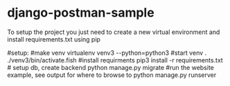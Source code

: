 # django-postman-sample

To setup the project you just need to create a new virtual environment and install requirements.txt using pip

#setup: 
	#make venv 
	virtualenv venv3 --python=python3
	#start venv
	. ./venv3/bin/activate.fish	
	#install requirments
	pip3 install -r requirements.txt   
	# setup db, create backend
	python manage.py migrate
	#run the website example, see output for where to browse to
	python manage.py runserver

	
